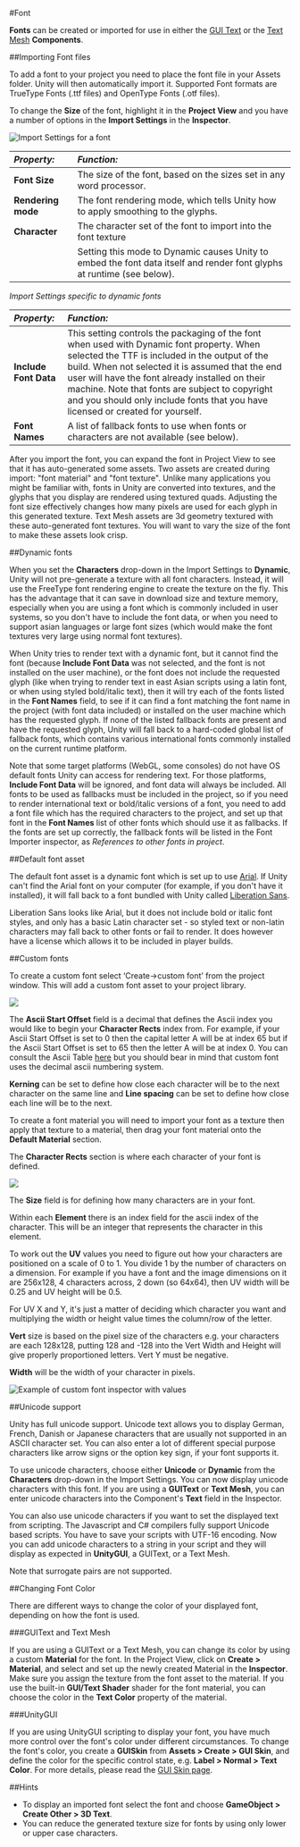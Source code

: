 #Font

__Fonts__ can be created or imported for use in either the [GUI Text](class-GUIText) or the [Text Mesh](class-TextMesh) __Components__.


##Importing Font files

To add a font to your project you need to place the font file in your Assets folder. Unity will then automatically import it. Supported Font formats are TrueType Fonts (.ttf files) and OpenType Fonts (.otf files).

To change the __Size__ of the font, highlight it in the __Project View__ and you have a number of options in the __Import Settings__ in the __Inspector__.


![Import Settings for a font](../uploads/Main/font_importer.png) 


|**_Property:_** |**_Function:_** |
|:---|:---|
|__Font Size__ |The size of the font, based on the sizes set in any word processor.|
|__Rendering mode__ |The font rendering mode, which tells Unity how to apply smoothing to the glyphs. |
|__Character__ |The character set of the font to import into the font texture |
| |Setting this mode to Dynamic causes Unity to embed the font data itself and render font glyphs at runtime (see below).|

_Import Settings specific to dynamic fonts_

|**_Property:_** |**_Function:_** |
|:---|:---|
|__Include Font Data__ |This setting controls the packaging of the font when used with Dynamic font property. When selected the TTF is included in the output of the build. When not selected it is assumed that the end user will have the font already installed on their machine. Note that fonts are subject to copyright and you should only include fonts that you have licensed or created for yourself. |
|__Font Names__ |A list of fallback fonts to use when fonts or characters are not available (see below). |

After you import the font, you can expand the font in Project View to see that it has auto-generated some assets. Two assets are created during import: "font material" and "font texture".  Unlike many applications you might be familiar with, fonts in Unity are converted into textures, and the glyphs that you display are rendered using textured quads.  Adjusting the font size effectively changes how many pixels are used for each glyph in this generated texture.  Text Mesh assets are 3d geometry textured with these auto-generated font textures.  You will want to vary the size of the font to make these assets look crisp.


##Dynamic fonts

When you set the __Characters__ drop-down in the Import Settings to __Dynamic__, Unity will not pre-generate a texture with all font characters. Instead, it will use the FreeType font rendering engine to create the texture on the fly. This has the advantage that it can save in download size and texture memory, especially when you are using a font which is commonly included in user systems, so you don't have to include the font data, or when you need to support asian languages or large font sizes (which would make the font textures very large using normal font textures).

When Unity tries to render text with a dynamic font, but it cannot find the font (because __Include Font Data__ was not selected, and the font is not installed on the user machine), or the font does not include the requested glyph (like when trying to render text in east Asian scripts using a latin font, or when using styled bold/italic text), then it will try each of the fonts listed in the __Font Names__ field, to see if it can find a font matching the font name in the project (with font data included) or installed on the user machine which has the requested glyph. If none of the listed fallback fonts are present and have the requested glyph, Unity will fall back to a hard-coded global list of fallback fonts, which contains various international fonts commonly installed on the current runtime platform.

Note that some target platforms (WebGL, some consoles) do not have OS default fonts Unity can access for rendering text. For those platforms, __Include Font Data__ will be ignored, and font data will always be included. All fonts to be used as fallbacks must be included in the project, so if you need to render international text or bold/italic versions of a font, you need to add a font file which has the required characters to the project, and set up that font in the __Font Names__ list of other fonts which should use it as fallbacks. If the fonts are set up correctly, the fallback fonts will be listed in the Font Importer inspector, as _References to other fonts in project_.

##Default font asset

The default font asset is a dynamic font which is set up to use [Arial](https://en.wikipedia.org/wiki/Arial). If Unity can't find the Arial font on your computer (for example, if you don't have it installed), it will fall back to a font bundled with Unity called [Liberation Sans](https://en.wikipedia.org/wiki/Liberation_fonts).

Liberation Sans looks like Arial, but it does not include bold or italic font styles, and only has a basic Latin character set - so styled text or non-latin characters may fall back to other fonts or fail to render. It does however have a license which allows it to be included in player builds.

##Custom fonts

To create a custom font select ‘Create->custom font’ from the project window. This will add a custom font asset to your project library.

![](../uploads/Main/customFontInspector.png)

The **Ascii Start Offset** field is a decimal that defines the Ascii index you would like to begin your **Character Rects** index from. For example, if your Ascii Start Offset is set to 0 then the capital letter A will be at index 65 but if the Ascii Start Offset is set to 65 then the letter A will be at index 0. You can consult the Ascii Table [here](http://ascii.cl/) but you should bear in mind that custom font uses the decimal ascii numbering system.

**Kerning** can be set to define how close each character will be to the next character on the same line and  **Line spacing** can be set to define how close each line will be to the next.

To create a font material you will need to import your font as a texture then apply that texture to a material, then drag your font material onto the  **Default Material** section.

The **Character Rects** section is where each character of your font is defined.

![](../uploads/Main/customFontElements.png)

The **Size** field is for defining how many characters are in your font.

Within each **Element** there is an index field for the ascii index of the character. This will be an integer that represents the character in this element.

To work out the **UV** values you need to figure out how your characters are positioned on a scale of 0 to 1. You divide 1 by the number of characters on a dimension. For example if you have a font and the image dimensions on it are 256x128, 4 characters across, 2 down (so 64x64), then UV width will be 0.25 and UV height will be 0.5.

For UV X and Y, it's just a matter of deciding which character you want and multiplying the width or height value times the column/row of the letter.

**Vert** size is based on the pixel size of the characters e.g. your characters are each 128x128, putting 128 and -128 into the Vert Width and Height will give properly proportioned letters. Vert Y must be negative.

**Width** will be the width of your character in pixels.

![Example of custom font inspector with values](../uploads/Main/ExampleCustomFont.png)


##Unicode support

Unity has full unicode support. Unicode text allows you to display German, French, Danish or Japanese characters that are usually not supported in an ASCII character set. You can also enter a lot of different special purpose characters like arrow signs or the option key sign, if your font supports it.

To use unicode characters, choose either __Unicode__ or __Dynamic__ from the __Characters__ drop-down in the Import Settings. You can now display unicode characters with this font. If you are using a __GUIText__ or __Text Mesh__, you can enter unicode characters into the Component's __Text__ field in the Inspector.

You can also use unicode characters if you want to set the displayed text from scripting. The Javascript and C# compilers fully support Unicode based scripts. You have to save your scripts with UTF-16 encoding. Now you can add unicode characters to a string in your script and they will display as expected in __UnityGUI__, a GUIText, or a Text Mesh.

Note that surrogate pairs are not supported.

##Changing Font Color

There are different ways to change the color of your displayed font, depending on how the font is used.


###GUIText and Text Mesh

If you are using a GUIText or a Text Mesh, you can change its color by using a custom __Material__ for the font. In the Project View, click on __Create &gt; Material__, and select and set up the newly created Material in the __Inspector__. Make sure you assign the texture from the font asset to the material. If you use the built-in __GUI/Text Shader__ shader for the font material, you can choose the color in the __Text Color__ property of the material.

###UnityGUI

If you are using UnityGUI scripting to display your font, you have much more control over the font's color under different circumstances. To change the font's color, you create a __GUISkin__ from __Assets &gt; Create &gt; GUI Skin__, and define the color for the specific control state, e.g. __Label &gt; Normal &gt; Text Color__. For more details, please read the [GUI Skin page](class-GUISkin).


##Hints

* To display an imported font select the font and choose __GameObject &gt; Create Other &gt; 3D Text__.
* You can reduce the generated texture size for fonts by using only lower or upper case characters.

